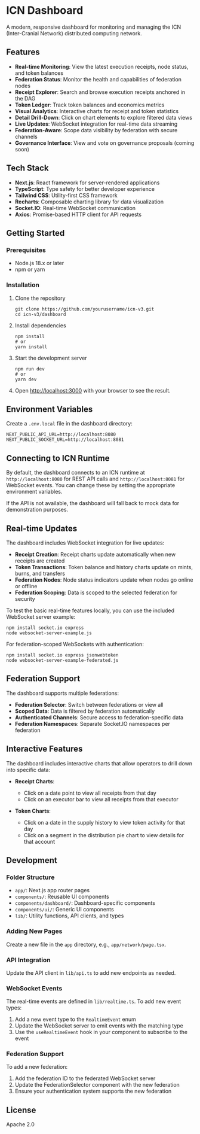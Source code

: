 # ICN Dashboard

A modern, responsive dashboard for monitoring and managing the ICN (Inter-Cranial Network) distributed computing network.

## Features

- **Real-time Monitoring**: View the latest execution receipts, node status, and token balances
- **Federation Status**: Monitor the health and capabilities of federation nodes
- **Receipt Explorer**: Search and browse execution receipts anchored in the DAG
- **Token Ledger**: Track token balances and economics metrics
- **Visual Analytics**: Interactive charts for receipt and token statistics
- **Detail Drill-Down**: Click on chart elements to explore filtered data views
- **Live Updates**: WebSocket integration for real-time data streaming
- **Federation-Aware**: Scope data visibility by federation with secure channels
- **Governance Interface**: View and vote on governance proposals (coming soon)

## Tech Stack

- **Next.js**: React framework for server-rendered applications
- **TypeScript**: Type safety for better developer experience
- **Tailwind CSS**: Utility-first CSS framework
- **Recharts**: Composable charting library for data visualization
- **Socket.IO**: Real-time WebSocket communication
- **Axios**: Promise-based HTTP client for API requests

## Getting Started

### Prerequisites

- Node.js 18.x or later
- npm or yarn

### Installation

1. Clone the repository
   ```
   git clone https://github.com/yourusername/icn-v3.git
   cd icn-v3/dashboard
   ```

2. Install dependencies
   ```
   npm install
   # or
   yarn install
   ```

3. Start the development server
   ```
   npm run dev
   # or
   yarn dev
   ```

4. Open [http://localhost:3000](http://localhost:3000) with your browser to see the result.

## Environment Variables

Create a `.env.local` file in the dashboard directory:

```
NEXT_PUBLIC_API_URL=http://localhost:8080
NEXT_PUBLIC_SOCKET_URL=http://localhost:8081
```

## Connecting to ICN Runtime

By default, the dashboard connects to an ICN runtime at `http://localhost:8080` for REST API calls and `http://localhost:8081` for WebSocket events. You can change these by setting the appropriate environment variables.

If the API is not available, the dashboard will fall back to mock data for demonstration purposes.

## Real-time Updates

The dashboard includes WebSocket integration for live updates:

- **Receipt Creation**: Receipt charts update automatically when new receipts are created
- **Token Transactions**: Token balance and history charts update on mints, burns, and transfers
- **Federation Nodes**: Node status indicators update when nodes go online or offline
- **Federation Scoping**: Data is scoped to the selected federation for security

To test the basic real-time features locally, you can use the included WebSocket server example:

```
npm install socket.io express
node websocket-server-example.js
```

For federation-scoped WebSockets with authentication:

```
npm install socket.io express jsonwebtoken
node websocket-server-example-federated.js
```

## Federation Support

The dashboard supports multiple federations:

- **Federation Selector**: Switch between federations or view all
- **Scoped Data**: Data is filtered by federation automatically
- **Authenticated Channels**: Secure access to federation-specific data
- **Federation Namespaces**: Separate Socket.IO namespaces per federation

## Interactive Features

The dashboard includes interactive charts that allow operators to drill down into specific data:

- **Receipt Charts**: 
  - Click on a date point to view all receipts from that day
  - Click on an executor bar to view all receipts from that executor

- **Token Charts**:
  - Click on a date in the supply history to view token activity for that day
  - Click on a segment in the distribution pie chart to view details for that account

## Development

### Folder Structure

- `app/`: Next.js app router pages
- `components/`: Reusable UI components
- `components/dashboard/`: Dashboard-specific components
- `components/ui/`: Generic UI components
- `lib/`: Utility functions, API clients, and types

### Adding New Pages

Create a new file in the `app` directory, e.g., `app/network/page.tsx`.

### API Integration

Update the API client in `lib/api.ts` to add new endpoints as needed.

### WebSocket Events

The real-time events are defined in `lib/realtime.ts`. To add new event types:

1. Add a new event type to the `RealtimeEvent` enum
2. Update the WebSocket server to emit events with the matching type
3. Use the `useRealtimeEvent` hook in your component to subscribe to the event

### Federation Support

To add a new federation:

1. Add the federation ID to the federated WebSocket server
2. Update the FederationSelector component with the new federation
3. Ensure your authentication system supports the new federation

## License

Apache 2.0
